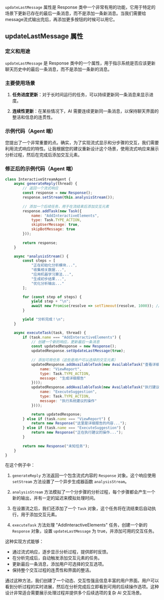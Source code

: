 `updateLastMessage` 属性是 Response 类中一个非常有用的功能，它用于特定的场景下更新已存在的最后一条消息，而不是添加一条新消息。当我们需要给message流式输出完后，再添加更多按钮的时候可以用它。

## updateLastMessage 属性

### 定义和用途
`updateLastMessage` 是 Response 类中的一个属性，用于指示系统是否应该更新聊天历史中的最后一条消息，而不是添加一条新的消息。

### 主要使用场景

1. **任务进度更新**：对于长时间运行的任务，可以持续更新同一条消息来显示进度。

2. **连续性更新**：在某些情况下，AI 需要连续更新同一条消息，以保持聊天界面的整洁和信息的连贯性。

### 示例代码（Agent 端）
您提出了一个非常重要的点。确实，为了实现流式显示和分步骤的交互，我们需要利用流式响应的特性。让我根据您的建议重新设计这个场景，使用流式响应来展示分析过程，然后在完成后添加交互元素。

### 修正后的示例代码（Agent 端）

```javascript
class InteractiveStreamAgent {
    async generateReply(thread) {
        // 返回一个流式响应
        const response = new Response();
        response.setStream(this.analysisStream());
        
        // 添加一个后续任务，用于在流结束后添加交互元素
        response.addTask(new Task({
            name: "AddInteractiveElements",
            type: Task.TYPE_ACTION,
            skipUserMessage: true,
            skipBotMessage: true
        }));
        
        return response;
    }

    async *analysisStream() {
        const steps = [
            "正在初始化分析模块...",
            "收集相关数据...",
            "应用机器学习算法...",
            "生成初步结果...",
            "优化分析输出..."
        ];

        for (const step of steps) {
            yield step + "\n";
            await new Promise(resolve => setTimeout(resolve, 1000)); // 模拟处理时间
        }

        yield "分析完成！\n";
    }

    async executeTask(task, thread) {
        if (task.name === "AddInteractiveElements") {
            // 创建一个新的响应，更新最后一条消息
            const updatedResponse = new Response();
            updatedResponse.setUpdateLastMessage(true);
            
            // 添加可用任务（这些是用户可以选择的交互元素）
            updatedResponse.addAvailableTask(new AvailableTask("查看详细报告", new Task({
                name: "ViewReport",
                type: Task.TYPE_ACTION,
                message: "生成详细报告"
            })));
            updatedResponse.addAvailableTask(new AvailableTask("执行建议操作", new Task({
                name: "ExecuteSuggestion",
                type: Task.TYPE_ACTION,
                message: "执行系统建议的操作"
            })));

            return updatedResponse;
        } else if (task.name === "ViewReport") {
            return new Response("这里是详细报告的内容...");
        } else if (task.name === "ExecuteSuggestion") {
            return new Response("正在执行建议的操作...");
        }
        
        return new Response("未知任务");
    }
}
```

在这个例子中：

1. `generateReply` 方法返回一个包含流式内容的 `Response` 对象。这个响应使用 `setStream` 方法设置了一个异步生成器函数 `analysisStream`。

2. `analysisStream` 方法模拟了一个分步骤的分析过程，每个步骤都会产生一个新的输出，并有一定的延迟来模拟处理时间。

3. 在设置流之后，我们还添加了一个 `Task` 对象，这个任务将在流结束后自动执行，用于添加交互元素。

4. `executeTask` 方法处理 "AddInteractiveElements" 任务，创建一个新的 `Response` 对象，设置 `updateLastMessage` 为 true，并添加可用的交互任务。

这种实现方式能够：

- 通过流式响应，逐步显示分析过程，提供即时反馈。
- 在分析完成后，自动触发添加交互元素的任务。
- 更新最后一条消息，添加用户可选择的交互选项。
- 保持整个交互过程的连贯性和界面的整洁。

通过这种方法，我们创建了一个动态、交互性强且信息丰富的用户界面。用户可以看到分析过程的实时进展，然后在分析完成后立即看到可用的后续操作选项。这种设计非常适合需要展示处理过程并提供多个后续选项的复杂 AI 交互场景。